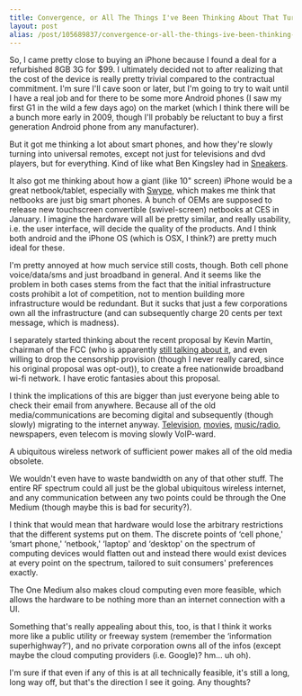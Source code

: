```yaml
---
title: Convergence, or All The Things I've Been Thinking About That Turned Out To Be The Same Thing
layout: post
alias: /post/105689837/convergence-or-all-the-things-ive-been-thinking-about
---
```


So, I came pretty close to buying an iPhone because I found a deal for a
refurbished 8GB 3G for $99. I ultimately decided not to after realizing
that the cost of the device is really pretty trivial compared to the
contractual commitment. I'm sure I'll cave soon or later, but I'm going
to try to wait until I have a real job and for there to be some more
Android phones (I saw my first G1 in the wild a few days ago) on the
market (which I think there will be a bunch more early in 2009, though
I'll probably be reluctant to buy a first generation Android phone from
any manufacturer).

But it got me thinking a lot about smart phones, and how they're slowly
turning into universal remotes, except not just for televisions and dvd
players, but for everything. Kind of like what Ben Kingsley had in
[Sneakers](http://www.imdb.com/title/tt0105435/).

It also got me thinking about how a giant (like 10" screen) iPhone would
be a great netbook/tablet, especially with
[Swype](http://blog.byjoemoon.com/?q=node/1260), which makes me think
that netbooks are just big smart phones. A bunch of OEMs are supposed to
release new touchscreen convertible (swivel-screen) netbooks at CES in
January. I imagine the hardware will all be pretty similar, and really
usability, i.e. the user interface, will decide the quality of the
products. And I think both android and the iPhone OS (which is OSX, I
think?) are pretty much ideal for these.

I'm pretty annoyed at how much service still costs, though. Both cell
phone voice/data/sms and just broadband in general. And it seems like
the problem in both cases stems from the fact that the initial
infrastructure costs prohibit a lot of competition, not to mention
building more infrastructure would be redundant. But it sucks that just
a few corporations own all the infrastructure (and can subsequently
charge 20 cents per text message, which is madness).

I separately started thinking about the recent proposal by Kevin Martin,
chairman of the FCC (who is apparently [still talking about
it](http://news.slashdot.org/article.pl?sid=08/12/30/2335200&from=rss),
and even willing to drop the censorship provision (though I never really
cared, since his original proposal was opt-out)), to create a free
nationwide broadband wi-fi network. I have erotic fantasies about this
proposal.

I think the implications of this are bigger than just everyone being
able to check their email from anywhere. Because all of the old
media/communications are becoming digital and subsequently (though
slowly) migrating to the internet anyway.
[Television](http://www.hulu.com/),
[movies](http://www.netflix.com/HowItWorks),
[music/radio](http://www.last.fm/), newspapers, even telecom is moving
slowly VoIP-ward.

A ubiquitous wireless network of sufficient power makes all of the old
media obsolete.

We wouldn't even have to waste bandwidth on any of that other stuff. The
entire RF spectrum could all just be the global ubiquitous wireless
internet, and any communication between any two points could be through
the One Medium (though maybe this is bad for security?).

I think that would mean that hardware would lose the arbitrary
restrictions that the different systems put on them. The discrete points
of ‘cell phone,' ‘smart phone,' ‘netbook,' ‘laptop' and ‘desktop' on the
spectrum of computing devices would flatten out and instead there would
exist devices at every point on the spectrum, tailored to suit
consumers' preferences exactly.

The One Medium also makes cloud computing even more feasible, which
allows the hardware to be nothing more than an internet connection with
a UI.

Something that's really appealing about this, too, is that I think it
works more like a public utility or freeway system (remember the
‘information superhighway?'), and no private corporation owns all of the
infos (except maybe the cloud computing providers (i.e. Google)? hm… uh
oh).

I'm sure if that even if any of this is at all technically feasible,
it's still a long, long way off, but that's the direction I see it
going. Any thoughts?
